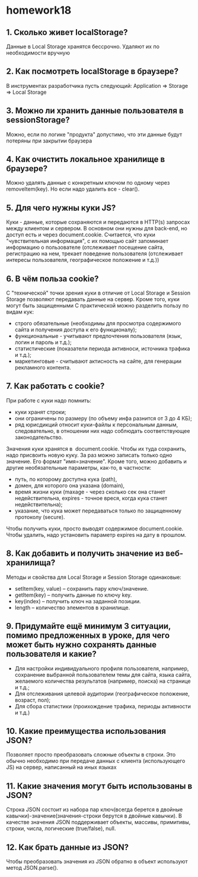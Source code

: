 # homework18
## 1. Сколько живет localStorage?

Данные в Local Storage хранятся бессрочно. Удаляют их по необходимости вручную

## 2. Как посмотреть localStorage в браузере?

В инструментах разработчика пусть следующий: Application => Storage => Local Storage

## 3. Можно ли хранить данные пользователя в sessionStorage?

Можно, если по логике "продукта" допустимо, что эти данные будут потеряны при закрытии браузера

## 4. Как очистить локальное хранилище в браузере?

Можно удалять данные с конкретным ключом по одному через removeItem(key). Но если надо удалить все - clear().

## 5. Для чего нужны куки JS?

Куки - данные, которые сохраняются и передаются в HTTP(s) запросах между клиентом и сервером. В основном они нужны для back-end, но доступ есть и через document.cookie. 
Считается, что куки "чувствительная информация", с их помощью сайт запоминает информацию о пользователе (отслеживает посещение сайта, регистрацию на нем, трекает поведение пользователя (отслеживает интересы пользователя, географическое положение и т.д.))

## 6. В чём польза cookie?

С "технической" точки зрения куки в отличие от Local Storage и Session Storage позволяют передавать данные на сервер. Кроме того, куки могут быть защищенными
С практической можно разделить пользу по видам кук:
- строго обязательные (необходимы для просмотра содержимого сайта и получения доступа к его функционалу);
- функциональные - учитывают предпочтения пользователя (язык, логин и пароль и т.д.);
- статистические (показатели периода активноси, источника трафика и т.д.);
- маркетинговые - считывают актисность на сайте, для генерации рекламного контента.

## 7. Как работать с cookie?

При работе с куки надо помнить:
- куки хранят строки;
- они ограничены по размеру (по объему инфа разнится от 3 до 4 КБ);
- ряд юрисдикций относит куки-файлы к персональным данным, следовательно, в отношении них надо соблюдать соответствующее законодательство.

Значения куки хранятся в  document.cookie. Чтобы их туда сохранить, надо присвоить новую куку. За раз можно записать только одно значение. Его формат "имя=значение". Кроме того, можно добавить и другие необязательные параметры, как-то, в частности: 
- путь, по которому доступна кука (path),
- домен, для которого она указана (domain),
- время жизни куки (maxage - через сколько сек она станет недействительна, expires - точное вреся, когда кука станет недействительна);
- указание, что кука может передаваться только по защищенному протоколу (secure).

Чтобы получить куки, просто выводят содержимое document.cookie.
Чтобы удалить, надо установить параметр expires на дату в прошлом.

## 8. Как добавить и получить значение из веб-хранилища? 

Методы и свойства для Local Storage и Session Storage одинаковые:
- setItem(key, value) – сохранить пару ключ/значение.
- getItem(key) – получить данные по ключу key.
- key(index) – получить ключ на заданной позиции.
- length – количество элементов в хранилище.

## 9. Придумайте ещё минимум 3 ситуации, помимо предложенных в уроке, для чего может быть нужно сохранять данные пользователя и какие? 

 - Для настройки индивидуального профиля пользователя, например, сохранение выбранной пользователем темы для сайта, языка сайта, желаемого количества результатов (например, поиска) на странице и т.д.;
 - Для отслеживания целевой аудитории (географическое положение, возраст, пол);
 - Для сбора статистики (проихождение трафика, периоды активности и т.д.)
    
## 10. Какие преимущества использования JSON?

Позволяет просто преобразовать сложные объекты в строки. Это обычно необходимо при передаче данных с клиента (использующего JS) на сервер, написанный на иных языках

## 11. Какие значения могут быть использованы в JSON?

Строка JSON состоит из набора пар ключ(всегда берется в двойные кавычки)-значение(значения-строки берутся в двойные кавычки). В качестве значения JSON поддерживает объекты, массивы, примитивы, строки, числа, логические (true/false), null. 

## 12. Как брать данные из JSON?

Чтобы преобразовать значения из JSON обратно в объект используют метод JSON.parse().